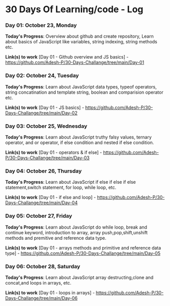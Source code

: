 # 30 Days Of Learning/code - Log

### Day 01: October 23, Monday

**Today's Progress**: Overview about github and create repository, Learn about basics of JavaScript like variables, string indexing, string methods etc.

**Link(s) to work**
[Day 01 - Github overview and JS basics] - https://github.com/Adesh-P/30-Days-Challange/tree/main/Day-01


### Day 02: October 24, Tuesday

**Today's Progress**: Learn about JavaScript data types, typeof operators, string concatination and template string, boolean and comparision operator etc.

**Link(s) to work**
[Day 01 - JS basics] - https://github.com/Adesh-P/30-Days-Challange/tree/main/Day-02


### Day 03: October 25, Wednesday

**Today's Progress**: Learn about JavaScript truthy falsy values, ternary operator, and or operator, if else condition and nested if else condition.

**Link(s) to work**
[Day 01 - operators & if else] - https://github.com/Adesh-P/30-Days-Challange/tree/main/Day-03

### Day 04: October 26, Thursday

**Today's Progress**: Learn about JavaScript if else if else if else statement,switch statement, for loop, while loop, etc.

**Link(s) to work**
[Day 01 - if else and loop] - https://github.com/Adesh-P/30-Days-Challange/tree/main/Day-04

### Day 05: October 27, Friday

**Today's Progress**: Learn about JavaScript do while loop, break and continue keyword, introduction to array, array push,pop,shift,unshift methods and premitive and reference data type.

**Link(s) to work**
[Day 01 - arrays methods and primitive and reference data type] - https://github.com/Adesh-P/30-Days-Challange/tree/main/Day-05

### Day 06: October 28, Saturday

**Today's Progress**: Learn about JavaScript array destructing,clone and concat,and loops in arrays, etc.

**Link(s) to work**
[Day 01 - loops in arrays] - https://github.com/Adesh-P/30-Days-Challange/tree/main/Day-06